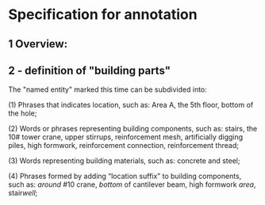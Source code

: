 # Specification for annotation

## 1 Overview:


## 2 - definition of "building parts"

The "named entity" marked this time can be subdivided into:
  
  (1) Phrases that indicates location, such as: Area A, the 5th floor, bottom of the hole;
  
  (2) Words or phrases representing building components, such as: stairs, the 10# tower crane, upper stirrups, reinforcement mesh, artificially digging piles, high formwork, reinforcement connection, reinforcement thread;
  
  (3) Words representing building materials, such as: concrete and steel;
  
  (4) Phrases formed by adding “location suffix” to building components, such as: *around* #10 crane, *bottom* of cantilever beam, high formwork *area*, stair*well*;
  
